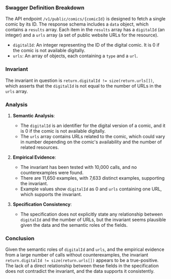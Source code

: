 ### Swagger Definition Breakdown

The API endpoint `/v1/public/comics/{comicId}` is designed to fetch a single comic by its ID. The response schema includes a `data` object, which contains a `results` array. Each item in the `results` array has a `digitalId` (an integer) and a `urls` array (a set of public website URLs for the resource).

- `digitalId`: An integer representing the ID of the digital comic. It is 0 if the comic is not available digitally.
- `urls`: An array of objects, each containing a `type` and a `url`.

### Invariant

The invariant in question is `return.digitalId != size(return.urls[])`, which asserts that the `digitalId` is not equal to the number of URLs in the `urls` array.

### Analysis

1. **Semantic Analysis**:
   - The `digitalId` is an identifier for the digital version of a comic, and it is 0 if the comic is not available digitally.
   - The `urls` array contains URLs related to the comic, which could vary in number depending on the comic's availability and the number of related resources.

2. **Empirical Evidence**:
   - The invariant has been tested with 10,000 calls, and no counterexamples were found.
   - There are 11,650 examples, with 7,633 distinct examples, supporting the invariant.
   - Example values show `digitalId` as 0 and `urls` containing one URL, which supports the invariant.

3. **Specification Consistency**:
   - The specification does not explicitly state any relationship between `digitalId` and the number of URLs, but the invariant seems plausible given the data and the semantic roles of the fields.

### Conclusion

Given the semantic roles of `digitalId` and `urls`, and the empirical evidence from a large number of calls without counterexamples, the invariant `return.digitalId != size(return.urls[])` appears to be a true-positive. The lack of a direct relationship between these fields in the specification does not contradict the invariant, and the data supports it consistently.

